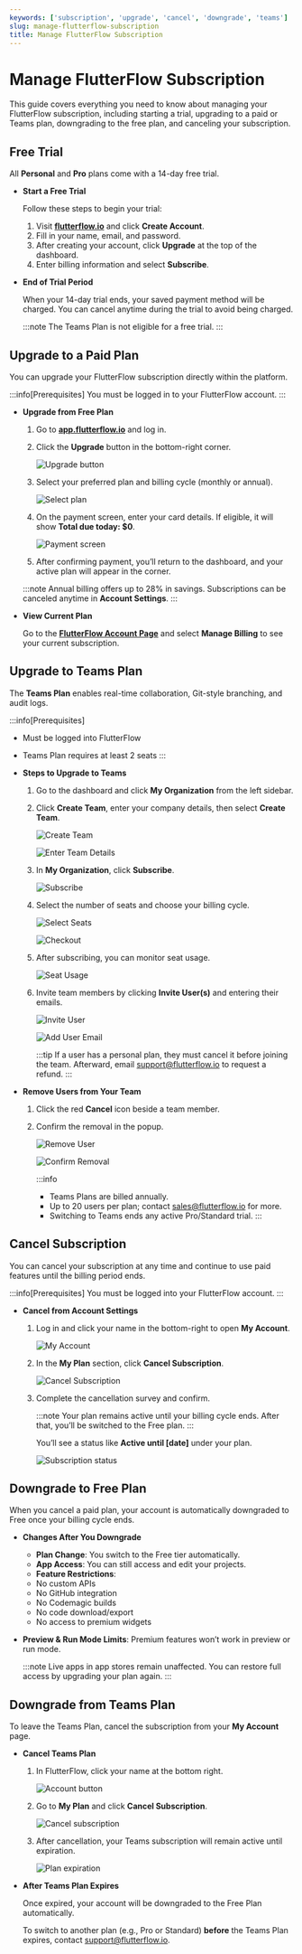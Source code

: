 ```yaml
---
keywords: ['subscription', 'upgrade', 'cancel', 'downgrade', 'teams']
slug: manage-flutterflow-subscription
title: Manage FlutterFlow Subscription
---
```


# Manage FlutterFlow Subscription

This guide covers everything you need to know about managing your FlutterFlow subscription, including starting a trial, upgrading to a paid or Teams plan, downgrading to the free plan, and canceling your subscription.


## Free Trial

All **Personal** and **Pro** plans come with a 14-day free trial.

   - **Start a Free Trial**

      Follow these steps to begin your trial:

      1. Visit **[flutterflow.io](https://flutterflow.io)** and click **Create Account**.
      2. Fill in your name, email, and password.
      3. After creating your account, click **Upgrade** at the top of the dashboard.
      4. Enter billing information and select **Subscribe**.

   - **End of Trial Period**

      When your 14-day trial ends, your saved payment method will be charged. You can cancel anytime during the trial to avoid being charged.

      :::note
      The Teams Plan is not eligible for a free trial.
      :::


## Upgrade to a Paid Plan

   You can upgrade your FlutterFlow subscription directly within the platform.

   :::info[Prerequisites]
   You must be logged in to your FlutterFlow account.
   :::

   - **Upgrade from Free Plan**

      1. Go to **[app.flutterflow.io](https://app.flutterflow.io)** and log in.
      2. Click the **Upgrade** button in the bottom-right corner.

         ![Upgrade button](../imgs/20250430121445951298.png)

      3. Select your preferred plan and billing cycle (monthly or annual).

         ![Select plan](../imgs/20250430121446291042.png)

      4. On the payment screen, enter your card details. If eligible, it will show **Total due today: $0**.

         ![Payment screen](../imgs/20250430121446674539.png)

      5. After confirming payment, you’ll return to the dashboard, and your active plan will appear in the corner.

      :::note
      Annual billing offers up to 28% in savings. Subscriptions can be canceled anytime in **Account Settings**.
      :::

   - **View Current Plan**

      Go to the **[FlutterFlow Account Page](https://app.flutterflow.io/account)** and select **Manage Billing** to see your current subscription.


## Upgrade to Teams Plan

   The **Teams Plan** enables real-time collaboration, Git-style branching, and audit logs.

   :::info[Prerequisites]
   - Must be logged into FlutterFlow
   - Teams Plan requires at least 2 seats
   :::

   - **Steps to Upgrade to Teams**

      1. Go to the dashboard and click **My Organization** from the left sidebar.
      2. Click **Create Team**, enter your company details, then select **Create Team**.

         ![Create Team](../imgs/20250430121154645490.png)  

         ![Enter Team Details](../imgs/20250430121154913363.png)

      3. In **My Organization**, click **Subscribe**.

         ![Subscribe](../imgs/20250430121155202031.png)

      4. Select the number of seats and choose your billing cycle.

         ![Select Seats](../imgs/20250430121155482344.png)

         ![Checkout](../imgs/20250430121155700067.png)

      5. After subscribing, you can monitor seat usage.

         ![Seat Usage](../imgs/20250430121155912037.png)

      6. Invite team members by clicking **Invite User(s)** and entering their emails.

         ![Invite User](../imgs/20250430121156186230.png) 

         ![Add User Email](../imgs/20250430121156394370.png)

         :::tip
         If a user has a personal plan, they must cancel it before joining the team. Afterward, email [support@flutterflow.io](mailto:support@flutterflow.io) to request a refund.
         :::

   - **Remove Users from Your Team**

      1. Click the red **Cancel** icon beside a team member.
      2. Confirm the removal in the popup.

         ![Remove User](../imgs/20250430121156553720.png) 

         ![Confirm Removal](../imgs/20250430121156726199.png)

         :::info
         - Teams Plans are billed annually.
         - Up to 20 users per plan; contact [sales@flutterflow.io](mailto:sales@flutterflow.io) for more.
         - Switching to Teams ends any active Pro/Standard trial.
         :::


## Cancel Subscription

   You can cancel your subscription at any time and continue to use paid features until the billing period ends.

   :::info[Prerequisites]
   You must be logged into your FlutterFlow account.
   :::

   - **Cancel from Account Settings**

      1. Log in and click your name in the bottom-right to open **My Account**.

         ![My Account](../imgs/20250430121447310219.png)

      2. In the **My Plan** section, click **Cancel Subscription**.

         ![Cancel Subscription](../imgs/20250430121447630867.png)

      3. Complete the cancellation survey and confirm.

         :::note
         Your plan remains active until your billing cycle ends. After that, you’ll be switched to the Free plan.
         :::

         You’ll see a status like **Active until [date]** under your plan.

         ![Subscription status](../imgs/20250430121447869708.png)

## Downgrade to Free Plan

   When you cancel a paid plan, your account is automatically downgraded to Free once your billing cycle ends.

   - **Changes After You Downgrade**

      - **Plan Change**: You switch to the Free tier automatically.
      - **App Access**: You can still access and edit your projects.
      - **Feature Restrictions**:
      - No custom APIs
      - No GitHub integration
      - No Codemagic builds
      - No code download/export
      - No access to premium widgets

   - **Preview & Run Mode Limits**: Premium features won’t work in preview or run mode.

      :::note
      Live apps in app stores remain unaffected. You can restore full access by upgrading your plan again.
      :::


## Downgrade from Teams Plan

   To leave the Teams Plan, cancel the subscription from your **My Account** page.

   - **Cancel Teams Plan**

      1. In FlutterFlow, click your name at the bottom right.

         ![Account button](../imgs/20250430121153659010.png)

      2. Go to **My Plan** and click **Cancel Subscription**.

         ![Cancel subscription](../imgs/20250430121153891955.png)

      3. After cancellation, your Teams subscription will remain active until expiration.

         ![Plan expiration](../imgs/20250430121154120311.png)

   - **After Teams Plan Expires**

      Once expired, your account will be downgraded to the Free Plan automatically.

      To switch to another plan (e.g., Pro or Standard) **before** the Teams Plan expires, contact [support@flutterflow.io](mailto:support@flutterflow.io).

